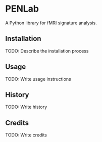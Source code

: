 # PENLab
A Python library for fMRI signature analysis.

## Installation

TODO: Describe the installation process

## Usage

TODO: Write usage instructions

## History

TODO: Write history

## Credits

TODO: Write credits
